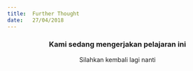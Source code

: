 ```yaml
---
title:  Further Thought
date:   27/04/2018
---
```


### <center>Kami sedang mengerjakan pelajaran ini</center>
<center>Silahkan kembali lagi nanti</center>